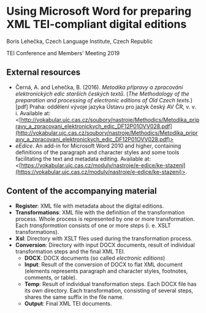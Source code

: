 # Using Microsoft Word for preparing XML TEI-compliant digital editions
Boris Lehečka, Czech Language Institute, Czech Republic

TEI Conference and Members' Meeting 2019

## External resources
-  Černá, A. and Lehečka, B. (2016). *Metodika přípravy a zpracování elektronických edic starších českých textů*. (*The Methodology of the preparation and processing of electronic editions of Old Czech texts*.) [pdf] Praha: oddělení vývoje jazyka Ústavu pro jazyk český AV ČR, v. v. i. Available at: <[http://vokabular.ujc.cas.cz/soubory/nastroje/Methodics/Metodika_pripravy_a_zpracovani_elektronickych_edic_DF12P01OVV028.pdf](http://vokabular.ujc.cas.cz/soubory/nastroje/Methodics/Metodika_pripravy_a_zpracovani_elektronickych_edic_DF12P01OVV028.pdf)>
- *eEdice*. An add-in for Microsoft Word 2010 and higher, containing definitions of the paragraph and character styles and some tools facilitating the text and metadata editing. Available at: <[https://vokabular.ujc.cas.cz/moduly/nastroje/e-edice/ke-stazeni](https://vokabular.ujc.cas.cz/moduly/nastroje/e-edice/ke-stazeni)>.


## Content of the accompanying material
- **Register**: XML file with metadata about the digital editions.
- **Transformations**: XML file with the definition of the transformation process. Whole process is represented by one or more transformation. Each *transformation* consists of one or more *step*s (i. e. XSLT transformations).
- **Xsl**: Directory with XSLT files used during the transformation process.
- **Conversion**: Directory with input DOCX documents, result of individual transformation steps and the final XML TEI.
  - **DOCX**: DOCX documents (so called *electronic editions*)
  - **Input**: Result of the conversion of DOCX to flat XML document (elements represents paragraph and character styles, footnotes, comments, or table).
  - **Temp**: Result of individual transformation steps. Each DOCX file has its own directory. Each transformation, consisting of several steps, shares the same suffix in the file name.
  - **Output**: Final XML TEI documents.